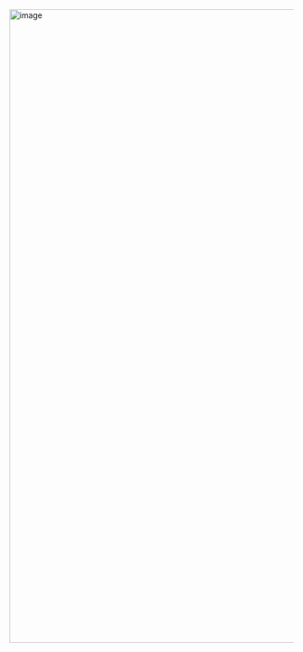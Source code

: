 <img width="2560" height="1124" alt="image" src="https://github.com/user-attachments/assets/cc12f3f4-a8f0-420d-8679-ccca3bc95a69" />
